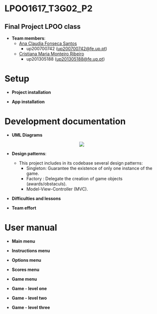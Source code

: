 # LPOO1617_T3G02_P2
## Final Project LPOO class

* **Team members**:
   * [Ana Claudia Fonseca Santos](https://github.com/anaezes) 
      * up200700742 (up200700742@fe.up.pt)
   * [Cristiana Maria Monteiro Ribeiro](https://github.com/311-311) 
      * up201305188 (up201305188@fe.up.pt)
      
      

# Setup

 * **Project installation**

 * **App installation**


# Development documentation

 * **UML Diagrams**
<p align="center"> <img src="LPOO1617_T3G02_P2/doc/uml.jpeg"> </p>

 * **Design patterns**:
    * This project includes in its codebase several design patterns:
      * Singleton: Guarantee the existence of only one instance of the game.
      * Factory : Delegate the creation of game objects (awards/obstaculs).
      * Model-View-Controller (MVC).
   
 * **Difficulties and lessons**

 * **Team effort**


# User manual

  * **Main menu**
  
  * **Instructions menu**
  
  * **Options menu**
  
  * **Scores menu**
  
  * **Game menu**
  
  * **Game - level one**
  
  * **Game - level two**
  
  * **Game - level three**
